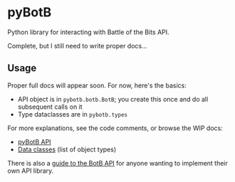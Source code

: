 # pyBotB

Python library for interacting with Battle of the Bits API.

Complete, but I still need to write proper docs...

## Usage

Proper full docs will appear soon. For now, here's the basics:

* API object is in `pybotb.botb.BotB`; you create this once and do all subsequent calls on it
* Type dataclasses are in `pybotb.types`

For more explanations, see the code comments, or browse the WIP docs:

* [pyBotB API](https://knuxify.github.io/pyBotB/main/usage/api.html)
* [Data classes](https://knuxify.github.io/pyBotB/main/usage/data_classes.html) (list of object types)

There is also a [guide to the BotB API](https://knuxify.github.io/pyBotB/main/botb_api.html) for anyone wanting to implement their own API library.
